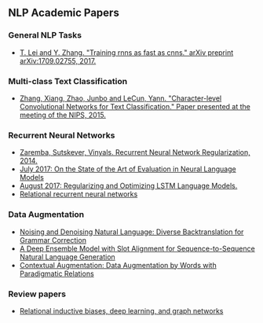 ## NLP Academic Papers


### General NLP Tasks
* [T. Lei and Y. Zhang. "Training rnns as fast as cnns." arXiv
preprint arXiv:1709.02755, 2017.](https://arxiv.org/pdf/1709.02755.pdf)

### Multi-class Text Classification
* [Zhang, Xiang, Zhao, Junbo and LeCun, Yann. "Character-level Convolutional Networks for Text Classification." Paper presented at the meeting of the NIPS, 2015.](https://arxiv.org/pdf/1509.01626.pdf)

### Recurrent Neural Networks
* [Zaremba, Sutskever, Vinyals. Recurrent Neural Network Regularization, 2014.](https://arxiv.org/abs/1409.2329)
* [July 2017: On the State of the Art of Evaluation in Neural Language Models](https://arxiv.org/abs/1707.05589)
* [August 2017: Regularizing and Optimizing LSTM Language Models.](https://arxiv.org/abs/1708.02182)
* [Relational recurrent neural networks](https://arxiv.org/pdf/1806.01822.pdf)

### Data Augmentation
* [Noising and Denoising Natural Language: Diverse Backtranslation for Grammar Correction](https://cs.stanford.edu/~zxie/denoising.pdf)
* [A Deep Ensemble Model with Slot Alignment for Sequence-to-Sequence Natural Language Generation](https://arxiv.org/pdf/1805.06553.pdf)
* [Contextual Augmentation: Data Augmentation by Words with Paradigmatic Relations](https://arxiv.org/pdf/1805.06553.pdf)

### Review papers
* [Relational inductive biases, deep learning, and graph networks](https://arxiv.org/pdf/1806.01261.pdf)
